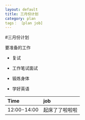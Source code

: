 ```yaml
---
layout: default
title: 三月份计划
category: plan
tags： ［plan job]
---
```


#三月份计划

要准备的工作

- 复试

- 工作笔试面试

- 锻炼身体

- 学好英语

 Time    |   job   |
:--------|:--------
12:00-14:00| 起床了了啦啦啦
